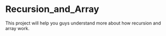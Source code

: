 # Recursion_and_Array
This project will help you guys understand more about how recursion and array work.

